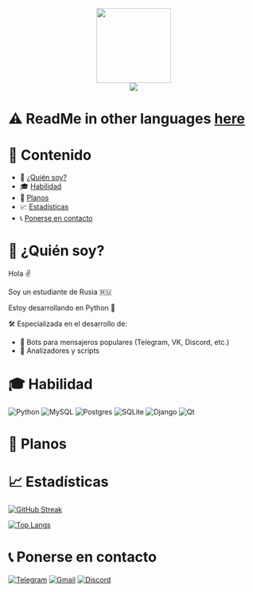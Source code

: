 <div align="center">
  <img src="https://media.giphy.com/media/3oKIPnAiaMCws8nOsE/giphy.gif" width=150>
</div>

<div align="center">
  <img src="https://komarev.com/ghpvc/?username=PepeCh1ll&color=red&style=flat-square">
</div>

# :warning: ReadMe in other languages [here](https://github.com/PepeCh1ll/PepeCh1ll)

# :page_facing_up: Contenido

- :man: [¿Quién soy?](#man-¿quién-soy)
- :mortar_board: [Habilidad](#mortar_board-habilidad)
- :floppy_disk: [Planos](#floppy_disk-planos)
- :chart_with_upwards_trend: [Estadísticas](#chart_with_upwards_trend-estadísticas)
- :telephone_receiver: [Ponerse en contacto](#telephone_receiver-ponerse-en-contacto)

# :man: ¿Quién soy?

Hola :v:

Soy un estudiante de Rusia :ru:

Estoy desarrollando en Python :snake:

:hammer_and_wrench: Especializada en el desarrollo de:
- :space_invader: Bots para mensajeros populares (Telegram, VK, Discord, etc.)
- :wrench: Analizadores y scripts

# :mortar_board: Habilidad

![Python](https://img.shields.io/badge/python-3670A0?style=for-the-badge&logo=python&logoColor=ffdd54)
![MySQL](https://img.shields.io/badge/mysql-%2300f.svg?style=for-the-badge&logo=mysql&logoColor=white)
![Postgres](https://img.shields.io/badge/postgres-%23316192.svg?style=for-the-badge&logo=postgresql&logoColor=white)
![SQLite](https://img.shields.io/badge/sqlite-%2307405e.svg?style=for-the-badge&logo=sqlite&logoColor=white)
![Django](https://img.shields.io/badge/django-%23092E20.svg?style=for-the-badge&logo=django&logoColor=white)
![Qt](https://img.shields.io/badge/Qt-%23217346.svg?style=for-the-badge&logo=Qt&logoColor=white)

# :floppy_disk: Planos

# :chart_with_upwards_trend: Estadísticas

[![GitHub Streak](http://github-readme-streak-stats.herokuapp.com?user=PepeCh1ll&theme=dark&date_format=j%20M%5B%20Y%5D&locale=es)](https://git.io/streak-stats)

[![Top Langs](https://github-readme-stats.vercel.app/api/top-langs/?username=PepeCh1ll&layout=compact&theme=dark&locale=es)](https://github.com/anuraghazra/github-readme-stats)

# :telephone_receiver: Ponerse en contacto

[![Telegram](https://img.shields.io/badge/Telegram-2CA5E0?style=for-the-badge&logo=telegram&logoColor=white)](https://t.me/k0t0hlebushek)
[![Gmail](https://img.shields.io/badge/Gmail-D14836?style=for-the-badge&logo=gmail&logoColor=white)](mailto:kotohlebushek@mail.ru)
[![Discord](https://img.shields.io/badge/Discord-%237289DA.svg?style=for-the-badge&logo=discord&logoColor=white)](https://discord.com/users/628531217817665537)
